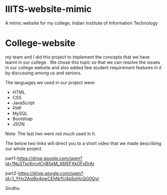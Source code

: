 # IIITS-website-mimic
A mimic website for my college, Indian Institute of Information Technology


# College-website

my team and I did this project to implement the concepts that we have learnt in our college . We chose this topic so that we can resolve the issues in our college website and also added few student requirement features in it by discussing among us and seniors.

The languages we used in our project were:
 *  HTML
 *  CSS
 *  JavaScript
 *  PHP
 *  MySQL
 *  Bootstrap   
 *  JSON
 
Note: The last two were not much used in it.

The below two links will direct you to a short video that we made describing our whole project. 

part1-https://drive.google.com/open?id=1Nu3TscKrcvlCnB5eM_X6IEFXkOFxDrAr

part2-https://drive.google.com/open?id=1_YHv2AsjBx4owCEhNrfU4pSoHcQG0Qyr


Sindhu
